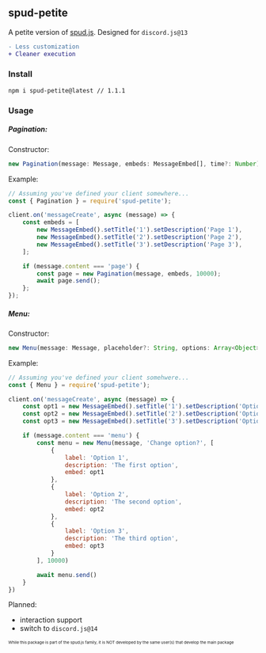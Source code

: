 ## spud-petite

A petite version of [spud.js](https://www.npmjs.com/package/spud.js). Designed for `discord.js@13`
```diff
- Less customization
+ Cleaner execution
```
### Install
```
npm i spud-petite@latest // 1.1.1
```

### Usage

##### **Pagination:**
Constructor:
```js
new Pagination(message: Message, embeds: MessageEmbed[], time?: Number)
```
Example:
```js
// Assuming you've defined your client somewhere...
const { Pagination } = require('spud-petite');

client.on('messageCreate', async (message) => {
    const embeds = [
        new MessageEmbed().setTitle('1').setDescription('Page 1'),
        new MessageEmbed().setTitle('2').setDescription('Page 2'),
        new MessageEmbed().setTitle('3').setDescription('Page 3'),
    ];

    if (message.content === 'page') {
        const page = new Pagination(message, embeds, 10000);
        await page.send();        
    };
});
```
##### **Menu:**

Constructor:
```js
new Menu(message: Message, placeholder?: String, options: Array<Object>, time?: Number)
```
Example:
```js
// Assuming you've defined your client somehwere...
const { Menu } = require('spud-petite');

client.on('messageCreate', async (message) => {
    const opt1 = new MessageEmbed().setTitle('1').setDescription('Option 1');
    const opt2 = new MessageEmbed().setTitle('2').setDescription('Option 2');
    const opt3 = new MessageEmbed().setTitle('3').setDescription('Option 3');

    if (message.content === 'menu') {
        const menu = new Menu(message, 'Change option?', [
            {
                label: 'Option 1',
                description: 'The first option',
                embed: opt1
            },
            {
                label: 'Option 2',
                description: 'The second option',
                embed: opt2
            },
            {
                label: 'Option 3',
                description: 'The third option',
                embed: opt3
            }
        ], 10000)

        await menu.send()
    }
})
```

Planned:
- interaction support
- switch to `discord.js@14`

<sup><sub><sup>While this package is part of the spud.js family, it is NOT developed by the same user(s) that develop the main package</sup></sub></sup>